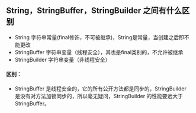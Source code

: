 ## String，StringBuffer，StringBuilder 之间有什么区别
- String 字符串常量(final修饰，不可被继承)，String是常量，当创建之后即不能更改
- StringBuffer 字符串变量（线程安全），其也是final类别的，不允许被继承
- StringBuilder 字符串变量（非线程安全）
#### 区别：
- StringBuffer 是线程安全的，它的所有公开方法都是同步的，StringBuilder 是没有对方法加锁同步的，所以毫无疑问，StringBuilder 的性能要远大于 StringBuffer。